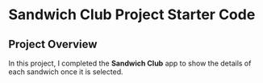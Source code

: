 # Sandwich Club Project Starter Code

## Project Overview
In this project, I completed the **Sandwich Club** app to
show the details of each sandwich once it is selected.

